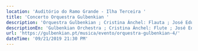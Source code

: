 ```yaml
---
location: 'Auditório do Ramo Grande - Ilha Terceira '
title: 'Concerto Orquestra Gulbenkian '
description: 'Orquestra Gulbenkian ; Cristina Ánchel: Flauta ; José Eduardo Gomes: Direção '
descriptionEn: 'Gulbenkian Orchestra ; Cristina Ánchel: Flute ; José Eduardo Gomes: Direction '
url: 'https://gulbenkian.pt/musica/evento/orquestra-gulbenkian-4/'
dateTime: '09/21/2019 21:30 PM'
---
```




